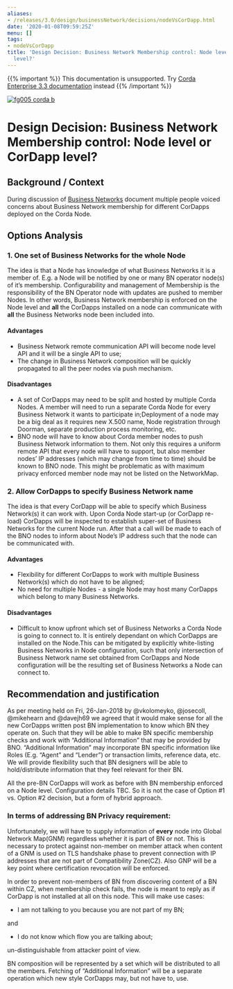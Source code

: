 ```yaml
---
aliases:
- /releases/3.0/design/businessNetwork/decisions/nodeVsCorDapp.html
date: '2020-01-08T09:59:25Z'
menu: []
tags:
- nodeVsCorDapp
title: 'Design Decision: Business Network Membership control: Node level or CorDapp
  level?'
---
```

{{% important %}}
This documentation is unsupported.
Try [Corda Enterprise 3.3 documentation](/docs/corda-enterprise/3.3/_index.md) instead
{{% /important %}}

[![fg005 corda b](https://www.corda.net/wp-content/uploads/2016/11/fg005_corda_b.png "fg005 corda b")](https://www.corda.net/wp-content/uploads/2016/11/fg005_corda_b.png)


# Design Decision: Business Network Membership control: Node level or CorDapp level?


## Background / Context

During discussion of [Business Networks](../design.md) document multiple people voiced concerns
about Business Network membership for different CorDapps deployed on the Corda Node.


## Options Analysis


### 1. One set of Business Networks for the whole Node

The idea is that a Node has knowledge of what Business Networks it is a member of. E.g. a Node will be notified by one or
many BN operator node(s) of it’s membership. Configurability and management of Membership is the responsibility of the
BN Operator node with updates are pushed to member Nodes.
In other words, Business Network membership is enforced on the Node level
and **all** the CorDapps installed on a node can communicate with **all** the Business Networks node been included into.


#### Advantages


* Business Network remote communication API will become node level API and it will be a single API to use;
* The change in Business Network composition will be quickly propagated to all the peer nodes via push mechanism.


#### Disadvantages


* A set of CorDapps may need to be split and hosted by multiple Corda Nodes. A member will need to run a separate
Corda Node for every Business Network it wants to participate in;Deployment of a node may be a big deal as it requires new X.500 name, Node registration through
Doorman, separate production process monitoring, etc.
* BNO node will have to know about Corda member nodes to push Business Network information to them. Not only this
requires a uniform remote API that every node will have to support, but also member nodes’ IP addresses
(which may change from time to time) should be known to BNO node. This might be problematic as with maximum privacy
enforced member node may not be listed on the NetworkMap.


### 2. Allow CorDapps to specify Business Network name

The idea is that every CorDapp will be able to specify which Business Network(s) it can work with.
Upon Corda Node start-up (or CorDapp re-load) CorDapps will be inspected to establish super-set of Business Networks
for the current Node run.
After that a call will be made to each of the BNO nodes to inform about Node’s IP address such that the node can be
communicated with.


#### Advantages


* Flexibility for different CorDapps to work with multiple Business Network(s) which do not have to be aligned;
* No need for multiple Nodes - a single Node may host many CorDapps which belong to many Business Networks.


#### Disadvantages


* Difficult to know upfront which set of Business Networks a Corda Node is going to connect to.
It is entirely dependant on which CorDapps are installed on the Node.This can be mitigated by explicitly white-listing Business Networks in Node configuration, such that only intersection
of Business Network name set obtained from CorDapps and Node configuration will be the resulting set of Business Networks
a Node can connect to.


## Recommendation and justification

As per meeting held on Fri, 26-Jan-2018 by @vkolomeyko, @josecoll, @mikehearn and @davejh69
we agreed that it would make sense for all the new CorDapps written post BN implementation
to know which BN they operate on.
Such that they will be able to make BN specific membership checks and work with “Additional Information” that may be provided by BNO.
“Additional Information” may incorporate BN specific information like Roles (E.g. “Agent” and “Lender”)
or transaction limits, reference data, etc.
We will provide flexibility such that BN designers will be able to hold/distribute information that they feel relevant for their BN.

All the pre-BN CorDapps will work as before with BN membership enforced on a Node level. Configuration details TBC.
So it is not the case of Option #1 vs. Option #2 decision, but a form of hybrid approach.


### In terms of addressing BN Privacy requirement:

Unfortunately, we will have to supply information of **every** node into Global Network Map(GNM) regardless whether it is part of BN or not.
This is necessary to protect against non-member on member attack when content of a GNM is used on TLS handshake phase to prevent
connection with IP addresses that are not part of Compatibility Zone(CZ).
Also GNP will be a key point where certification revocation will be enforced.

In order to prevent non-members of BN from discovering content of a BN within CZ, when membership check fails, the node is meant to reply as if CorDapp is not installed at all on this node.
This will make use cases:


* I am not talking to you because you are not part of my BN;

and


* I do not know which flow you are talking about;

un-distinguishable from attacker point of view.

BN composition will be represented by a set which will be distributed to all the members.
Fetching of “Additional Information” will be a separate operation which new style CorDapps may, but not have to, use.

